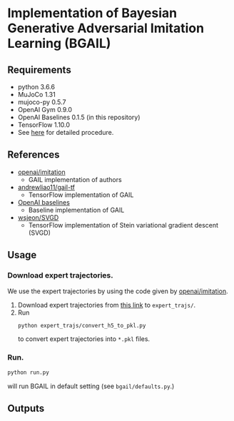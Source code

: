 # Implementation of Bayesian Generative Adversarial Imitation Learning (BGAIL)

## Requirements
-   python 3.6.6
-   MuJoCo 1.31
-   mujoco-py 0.5.7
-   OpenAI Gym 0.9.0
-   OpenAI Baselines 0.1.5 (in this repository)
-   TensorFlow 1.10.0
-   See [here](SETTING_paper.md) for detailed procedure.

## References
-   [openai/imitation](https://github.com/openai/imitation)
    - GAIL implementation of authors
-   [andrewliao11/gail-tf](https://github.com/andrewliao11/gail-tf)
    - TensorFlow implementation of GAIL
-   [OpenAI baselines](https://github.com/openai/baselines/tree/master/baselines/gail)
    - Baseline implementation of GAIL
-   [wsjeon/SVGD](https://github.com/wsjeon/SVGD)
    - TensorFlow implementation of Stein variational gradient descent (SVGD)

## Usage
### Download expert trajectories.
We use the expert trajectories by using the code given by [openai/imitation](https://github.com/openai/imitation).

1.  Download expert trajectories from [this link](https://www.dropbox.com/sh/9uort7161cz93v9/AACJapyvTxDsFC1QLqP1nYNNa?dl=0) to `expert_trajs/`.
2.  Run
    ```bash
    python expert_trajs/convert_h5_to_pkl.py
    ```
    to convert expert trajectories into `*.pkl` files.
    
### Run.
```bash
python run.py 
``` 
will run BGAIL in default setting (see `bgail/defaults.py`.)

## Outputs

